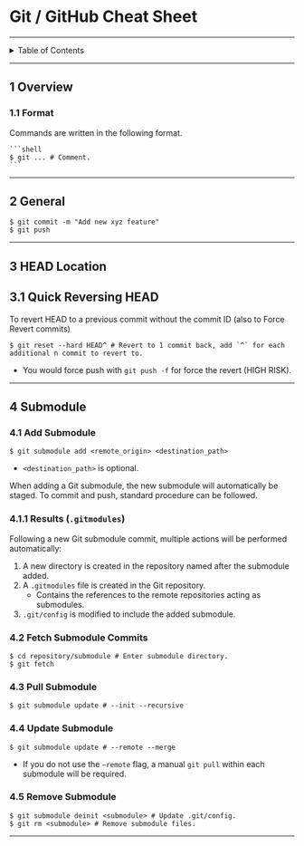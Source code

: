 # Git / GitHub Cheat Sheet

---

<details markdown="1">
  <summary>Table of Contents</summary>

- [1 Overview](#1-Overview)
- [2 General](#2-general)
- [3 HEAD Location](#3-head-location)
    - [3.1 Quick Reversing HEAD](#3-head-location)
- [4 Submodule](#411-results-gitmodules)
    - [4.1 Add Submodule](#41-add-submodule)
        - [4.1.1 Results (`.gitmodules`)](#411-results-gitmodules)
    - [4.2 Fetch Submodule Commits](#42-fetch-submodule-commits)
    - [4.3 Pull Submodule](#43-pull-submodule)
    - [4.4 Update Submodule](#44-update-submodule)
    - [4.5 Remove Submodule](#45-remove-submodule)

</details>

---

## 1 Overview

### 1.1 Format

Commands are written in the following format.

````
```shell
$ git ... # Comment.
```
````

---

## 2 General

```shell
$ git commit -m "Add new xyz feature"
$ git push
```

---

## 3 HEAD Location

## 3.1 Quick Reversing HEAD

To revert HEAD to a previous commit without the commit ID (also to Force Revert
commits)

```shell
$ git reset --hard HEAD^ # Revert to 1 commit back, add `^` for each additional n commit to revert to.
```

- You would force push with `git push -f` for force the revert (HIGH RISK).

---

## 4 Submodule

### 4.1 Add Submodule

```shell
$ git submodule add <remote_origin> <destination_path>
```

- `<destination_path>` is optional.

When adding a Git submodule, the new submodule will automatically be
staged. To commit and push, standard procedure can be followed.

### 4.1.1 Results (`.gitmodules`)

Following a new Git submodule commit, multiple actions will be performed
automatically:

1. A new directory is created in the repository named after the submodule added.
2. A `.gitmodules` file is created in the Git repository.
    - Contains the references to the remote repositories acting as submodules.
3. `.git/config` is modified to include the added submodule.

### 4.2 Fetch Submodule Commits

```shell
$ cd repository/submodule # Enter submodule directory.
$ git fetch
```

### 4.3 Pull Submodule

```shell
$ git submodule update # --init --recursive
```

### 4.4 Update Submodule

```shell
$ git submodule update # --remote --merge
```

- If you do not use the `–remote` flag, a manual `git pull` within each
  submodule will be required.

### 4.5 Remove Submodule

```shell
$ git submodule deinit <submodule> # Update .git/config.
$ git rm <submodule> # Remove submodule files.
```

---
